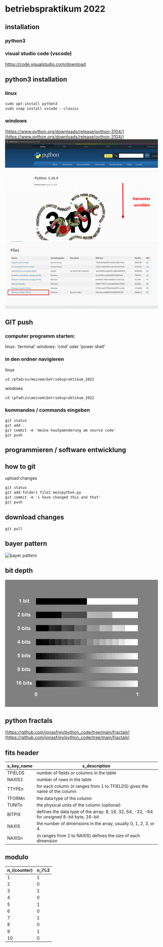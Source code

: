 # betriebspraktikum 2022 

## installation

### python3 

### visual studio code (vscode)
https://code.visualstudio.com/download

## python3 installation 
### linux 
```
sudo apt-install python3 
sudo snap install vscode --classic
``` 
### windows 
[https://www.python.org/downloads/release/python-3104/](https://www.python.org/downloads/release/python-3104/)
![alt](./readme/windowsdloadpython.png)
![alt](./readme/windowsdloadpython2.png)


## GIT push
### computer programm starten: 
linux: 'terminal'
windows: 'cmd' oder 'power shell' 
### in den ordner navigieren 
linux
```
cd /pfad/zu/meinem/betriebspraktikum_2022
```
windows
```
cd \pfad\zu\meinem\betriebspraktikum_2022
```
### kommandos / commands eingeben 

```
git status
git add . 
git commit -m 'meine hautpaenderung am source code' 
git push
```

## programmieren / software entwicklung


## how to git 
upload changes
```
git status
git add folder1 file1 meinpython.py 
git commit -m 'i have changed this and that'
git push
```

## download changes 
```
git pull
```

## bayer pattern 
![bayer pattern](https://upload.wikimedia.org/wikipedia/commons/thumb/3/37/Bayer_pattern_on_sensor.svg/350px-Bayer_pattern_on_sensor.svg.png)

## bit depth

![bit depth](./bitdepths_chart_med.jpg)


## python fractals 
[https://github.com/jonasfrey/python_code/tree/main/fractals](https://github.com/jonasfrey/python_code/tree/main/fractals)


## fits header 
|s_key_name|s_description|
|---|---|
|TFIELDS|number of fields or columns in the table|
|NAXIS2|number of rows in the table|
|TTYPEn|for each column (n ranges from 1 to TFIELDS) gives the name of the column|
|TFORMn|the data type of the column|
|TUNITn|the physical units of the column (optional)|
|BITPIX|defines the data type of the array: 8, 16, 32, 64, -32, -64 for unsigned 8-bit byte, 16-bit| signed integer, 32-bit signed integer, 32-bit IEEE floating point, and 64-bit IEEE double precision floating point, respectively.
|NAXIS|the number of dimensions in the array, usually 0, 1, 2, 3, or 4.|
|NAXISn|(n ranges from 1 to NAXIS) defines the size of each dimension|.


## modulo 

|n_i(counter)|n_i%2|
|---|---|
|1|1|
|2|0|
|3|1|
|4|0|
|5|1|
|6|0|
|7|1|
|8|0|
|9|1|
|10|0|
